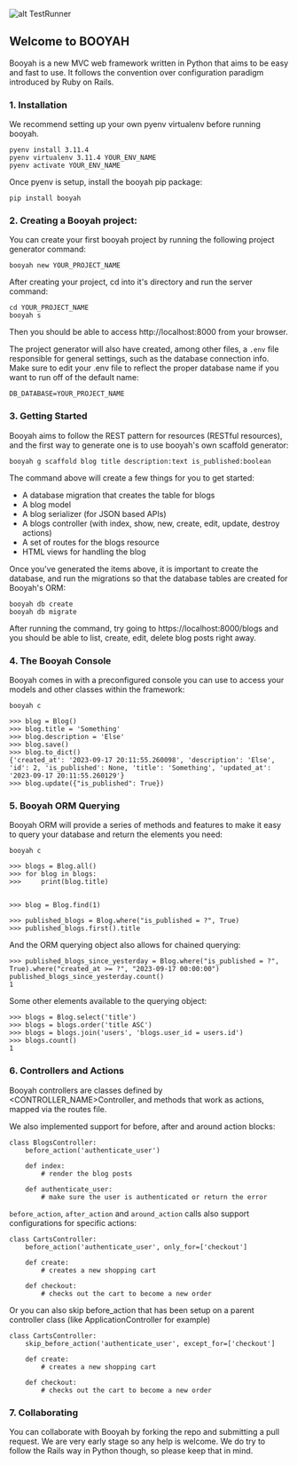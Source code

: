 ![alt TestRunner](https://github.com/marceloribeiro/booyah/actions/workflows/tests_runner.yml/badge.svg)

## Welcome to BOOYAH

Booyah is a new MVC web framework written in Python that aims to be easy and fast to use. It follows the convention over configuration paradigm introduced by Ruby on Rails.

### 1. Installation

We recommend setting up your own pyenv virtualenv before running booyah.

```
pyenv install 3.11.4
pyenv virtualenv 3.11.4 YOUR_ENV_NAME
pyenv activate YOUR_ENV_NAME
```

Once pyenv is setup, install the booyah pip package:

```
pip install booyah
```

### 2. Creating a Booyah project:

You can create your first booyah project by running the following project generator command:

```
booyah new YOUR_PROJECT_NAME
```

After creating your project, cd into it's directory and run the server command:

```
cd YOUR_PROJECT_NAME
booyah s
```

Then you should be able to access http://localhost:8000 from your browser.

The project generator will also have created, among other files, a `.env` file responsible for general settings, such as the database connection info. Make sure to edit your .env file to reflect the proper database name if you want to run off of the default name:

```
DB_DATABASE=YOUR_PROJECT_NAME
```

### 3. Getting Started

Booyah aims to follow the REST pattern for resources (RESTful resources), and the first way to generate one is to use booyah's own scaffold generator:

```
booyah g scaffold blog title description:text is_published:boolean
```

The command above will create a few things for you to get started:

- A database migration that creates the table for blogs
- A blog model
- A blog serializer (for JSON based APIs)
- A blogs controller (with index, show, new, create, edit, update, destroy actions)
- A set of routes for the blogs resource
- HTML views for handling the blog

Once you've generated the items above, it is important to create the database, and run the migrations so that the database tables are created for Booyah's ORM:

```
booyah db create
booyah db migrate
```

After running the command, try going to https://localhost:8000/blogs and you should be able to list, create, edit, delete blog posts right away.

### 4. The Booyah Console

Booyah comes in with a preconfigured console you can use to access your models and other classes within the framework:

```
booyah c

>>> blog = Blog()
>>> blog.title = 'Something'
>>> blog.description = 'Else'
>>> blog.save()
>>> blog.to_dict()
{'created_at': '2023-09-17 20:11:55.260098', 'description': 'Else', 'id': 2, 'is_published': None, 'title': 'Something', 'updated_at': '2023-09-17 20:11:55.260129'}
>>> blog.update({"is_published": True})
```

### 5. Booyah ORM Querying

Booyah ORM will provide a series of methods and features to make it easy to query your database and return the elements you need:

```
booyah c

>>> blogs = Blog.all()
>>> for blog in blogs:
>>> 	print(blog.title)


>>> blog = Blog.find(1)

>>> published_blogs = Blog.where("is_published = ?", True)
>>> published_blogs.first().title
```

And the ORM querying object also allows for chained querying:

```
>>> published_blogs_since_yesterday = Blog.where("is_published = ?", True).where("created_at >= ?", "2023-09-17 00:00:00")
published_blogs_since_yesterday.count()
1
```

Some other elements available to the querying object:

```
>>> blogs = Blog.select('title')
>>> blogs = blogs.order('title ASC')
>>> blogs = blogs.join('users', 'blogs.user_id = users.id')
>>> blogs.count()
1
```

### 6. Controllers and Actions

Booyah controllers are classes defined by <CONTROLLER_NAME>Controller, and methods that work as actions, mapped via the routes file.

We also implemented support for before, after and around action blocks:

```
class BlogsController:
	before_action('authenticate_user')

	def index:
		# render the blog posts

	def authenticate_user:
		# make sure the user is authenticated or return the error
```

`before_action`, `after_action` and `around_action` calls also support configurations for specific actions:

```
class CartsController:
	before_action('authenticate_user', only_for=['checkout']

	def create:
		# creates a new shopping cart

	def checkout:
		# checks out the cart to become a new order
```

Or you can also skip before_action that has been setup on a parent controller class (like ApplicationController for example)

```
class CartsController:
	skip_before_action('authenticate_user', except_for=['checkout']

	def create:
		# creates a new shopping cart

	def checkout:
		# checks out the cart to become a new order
```

### 7. Collaborating

You can collaborate with Booyah by forking the repo and submitting a pull request. We are very early stage so any help is welcome. We do try to follow the Rails way in Python though, so please keep that in mind.
